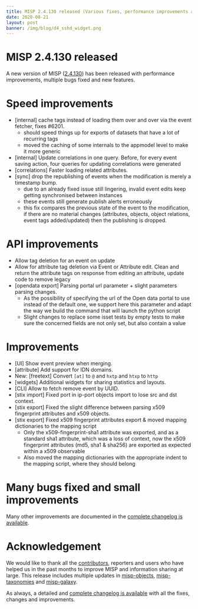 ```yaml
---
title: MISP 2.4.130 released (Various fixes, performance improvements and new features)
date: 2020-08-21
layout: post
banner: /img/blog/d4_sshd_widget.png
---
```


# MISP 2.4.130 released

A new version of MISP ([2.4.130](https://github.com/MISP/MISP/tree/v2.4.130)) has been released with performance improvements, multiple bugs fixed and new features.

# Speed improvements

- [internal] cache tags instead of loading them over and over via the
  event fetcher, fixes #6201.
  - should speed things up for exports of datasets that have a lot of recurring tags
  - moved the caching of some internals to the appmodel level to make it more generic
- [internal] Update correlations in one query.
  Before, for every event saving action, four queries for updating correlations were generated
- [correlations] Faster loading related attributes.
- [sync] drop the republishing of events when the modification is merely
  a timestamp bump.
  - due to an already fixed issue still lingering, invalid event edits keep getting synchronised between instances
  - these events still generate publish alerts erroneously
  - this fix compares the previous state of the event to the modification, if there are no material changes (attributes, objects, object relations, event tags added/updated) then the publishing is dropped.

# API improvements

- Allow tag deletion for an event on update
- Allow for attribute tag deletion via Event or Attribute edit. Clean and return the attribute tags on response from editing an attribute, update code to remove legacy
- [opendata export] Parsing portal url parameter + slight parameters
  parsing changes.
  - As the possibility of specifying the url of the
    Open data portal to use instead of the default
    one, we support here this parameter and adapt
    the way we build the command that will launch
    the python script
  - Slight changes to replace some isset tests by
    empty tests to make sure the concerned fields
    are not only set, but also contain a value

# Improvements

- [UI] Show event preview when merging.
- [attribute] Add support for IDN domains.
- New: [freetext] Convert `[at]` to `@` and `hxtp` and `htxp` to `http`
- [widgets] Additional widgets for sharing statistics and layouts.
- [CLI] Allow to fetch remove event by UUID.
- [stix import] Fixed port in ip-port objects import to lose src and dst
  context.
- [stix export] Fixed the slight difference between parsing x509
  fingerprint attributes and x509 objects.
- [stix export] Fixed x509 fingerprint attributes export & moved mapping
  dictionaries to the mapping script
  - Only the x509-fingerprint-sha1 attribute was
    exported, and as a standard sha1 attribute,
    which was a loss of context, now the x509
    fingerprint attributes (md5, sha1 & sha256) are
    exported as expected within a x509 observable
  - Also moved the mapping dictionaries with the
    appropriate indent to the mapping script, where
    they should belong

# Many bugs fixed and small improvements

Many other improvements are documented in the [complete changelog is available](/Changelog.txt).

# Acknowledgement

We would like to thank all the [contributors](/contributors), reporters and users who have helped us in the past months to improve MISP and information sharing at large. This release includes multiple updates in [misp-objects](/objects.html), [misp-taxonomies](/taxonomies.html) and [misp-galaxy](/galaxy.html).

As always, a detailed and [complete changelog is available](/Changelog.txt) with all the fixes, changes and improvements.


